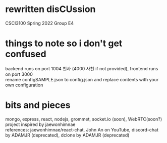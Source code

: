 # rewritten disCUssion
CSCI3100 Spring 2022
Group E4

# things to note so i don't get confused
backend runs on port 1004 천사 (4000 사천 if not provided), frontend runs on port 3000\
rename configSAMPLE.json to config.json and replace contents with your own configuration

# bits and pieces
mongo, express, react, nodejs, grommet, socket.io (soon), WebRTC(soon?)\
project inspired by jaewonhimnae\
references: jaewonhimnae/react-chat, John An on YouTube, discord-chat by ADAMJR (deprecated), dclone by ADAMJR (deprecated)